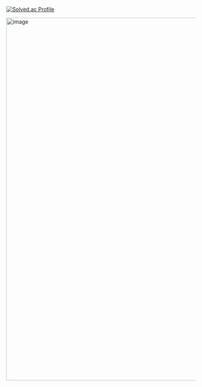 
[![Solved.ac Profile](http://mazassumnida.wtf/api/v2/generate_badge?boj=hazing120)](https://solved.ac/hazing120/)

<img width="963" alt="image" src="https://user-images.githubusercontent.com/86289926/231184101-a6b33466-42c0-4bc6-9f36-8be832a71149.png">
